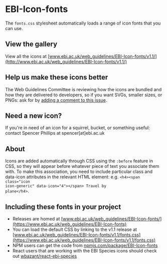 # EBI-Icon-fonts
The <code>fonts.css</code> stylesheet automatically loads a range of icon fonts that you can use.

## View the gallery
View all the icons at [www.ebi.ac.uk/web_guidelines/EBI-Icon-fonts/v1.1/](http://www.ebi.ac.uk/web_guidelines/EBI-Icon-fonts/v1.1/)

## Help us make these icons better
The Web Guidelines Committee is reviewing how the icons are bundled and how they are delivered to developers, so if you want SVGs, smaller sizes, or PNGs: ask for by [adding a comment to this issue](https://github.com/ebiwd/EBI-Icon-fonts/issues/6).

## Need a new icon?
If you're in need of an icon for a squirrel, bucket, or something useful: contact Spencer Phillips at spencer[at]ebi.ac.uk

## About
Icons are added automatically through CSS using the <code>:before</code> feature in CSS, so they will appear before whatever piece of text you associate them with. To make this association, you need to include particular class and data-icon attributes in the relevant HTML element: e.g. <code>&lt;h4&gt;&lt;span class="icon icon-generic" data-icon="4"&gt;&lt;/span&gt; Travel by plane&lt;/h4&gt;</code>.

## Including these fonts in your project
- Releases are homed at [www.ebi.ac.uk/web_guidelines/EBI-Icon-fonts/](https://www.ebi.ac.uk/web_guidelines/EBI-Icon-fonts)
- You can load the default CSS by linking to the v1.1 release at [www.ebi.ac.uk/web_guidelines/EBI-Icon-fonts/v1.1/fonts.css](https://www.ebi.ac.uk/web_guidelines/EBI-Icon-fonts/v1.1/fonts.css)
- NPM users can get the code from [npmjs.com/package/EBI-Icon-fonts](https://www.npmjs.com/package/EBI-Icon-fonts)
- React users that are working with the EBI Species icons should check out [wbazant/react-ebi-species](https://github.com/wbazant/react-ebi-species)
